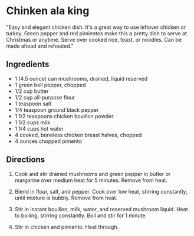# Chinken ala king

"Easy and elegant chicken dish. It's a great way to use leftover chicken or turkey. Green pepper and red pimientos make this a pretty dish to serve at Christmas or anytime. Serve over cooked rice, toast, or noodles. Can be made ahead and reheated."

## Ingredients

* 1 (4.5 ounce) can mushrooms, drained, liquid reserved 
* 1 green bell pepper, chopped 
* 1/2 cup butter 
* 1/2 cup all-purpose flour 
* 1 teaspoon salt 
* 1/4 teaspoon ground black pepper 
* 1 1/2 teaspoons chicken bouillon powder 
* 1 1/2 cups milk 
* 1 1/4 cups hot water 
* 4 cooked, boneless chicken breast halves, chopped 
* 4 ounces chopped pimento

## Directions

1. Cook and stir drained mushrooms and green pepper in butter or margarine over medium heat for 5 minutes. Remove from heat.

2. Blend in flour, salt, and pepper. Cook over low heat, stirring constantly, until mixture is bubbly. Remove from heat.

3. Stir in instant bouillon, milk, water, and reserved mushroom liquid. Heat to boiling, stirring constantly. Boil and stir for 1 minute.

4. Stir in chicken and pimiento. Heat through.